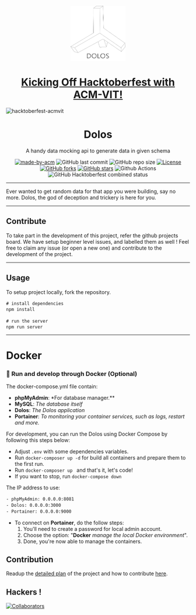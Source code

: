 <p align="center"><img src="Dolos_Logo/Logos/Dolos_Logo_Transparent_BlackLines.png" width="150px" height="150px"></p>
<h1 align="center"><a href="https://organize.mlh.io/participants/events/4390-kickstarting-hacktoberfest-with-acm-vit">Kicking Off Hacktoberfest with ACM-VIT!</a></h1>

![hacktoberfest-acmvit](https://user-images.githubusercontent.com/59484953/94790665-3a4d9a80-03f4-11eb-98da-3614b3eb6ebc.png)

<h1 align="center"> Dolos </h1>

<p align="center"> 
A handy data mocking api to generate data in  given schema
</p>
<div align="center">

[![made-by-acm](https://img.shields.io/badge/MADE%20BY-ACM%20VIT-blue?style=for-the-badge)](https://acmvit.in/)
![GitHub last commit](https://img.shields.io/github/last-commit/ACM-VIT/dolos?style=for-the-badge)
![GitHub repo size](https://img.shields.io/github/repo-size/ACM-VIT/dolos?style=for-the-badge)
[![License](https://img.shields.io/badge/License-MIT-green.svg?style=for-the-badge)](https://en.wikipedia.org/wiki/MIT_License)
[![GitHub forks](https://img.shields.io/github/forks/ACM-VIT/dolos?style=for-the-badge)](https://github.com/ACM-VIT/dolos/network)
[![GitHub stars](https://img.shields.io/github/stars/ACM-VIT/dolos?style=for-the-badge)](https://github.com/ACM-VIT/dolos/stargazers)
![Github Actions](https://img.shields.io/github/workflow/status/ACM-VIT/dolos/Node.js%20CI?style=for-the-badge)
![GitHub Hacktoberfest combined status](https://img.shields.io/github/hacktoberfest/2020/ACM-VIT/dolos?style=for-the-badge)

</div>

---

Ever wanted to get random data for that app you were building, say no more. Dolos, the god of deception and trickery is here for you.

---

## Contribute

To take part in the development of this project, refer the github projects board. We have setup beginner level issues, and labelled them as well ! Feel free to claim any issue (or open a new one) and contribute to the development of the project.

---

## Usage

To setup project locally, fork the repository.

```console
# install dependencies
npm install

# run the server
npm run server
```

---

# Docker

### 🐳 Run and develop through Docker (Optional)

The docker-compose.yml file contain:

- **phpMyAdmin**: \*For database manager.\*\*
- **MySQL**: _The database itself_
- **Dolos**: _The Dolos application_
- **Portainer**: _To monitoring your container services, such as logs, restart and more._

For development, you can run the Dolos using Docker Compose by following this steps below:

- Adjust `.env` with some dependencies variables.
- Run `docker-composer up -d` for build all containers and prepare them to the first run.
- Run `docker-composer up ` and that's it, let's code!
- If you want to stop, run `docker-compose down`

The IP address to use:

```sh
- phpMyAdmin: 0.0.0.0:8081
- Dolos: 0.0.0.0:3000
- Portainer: 0.0.0.0:9000
```

- To connect on **Portainer**, do the follow steps:
  1. You'll need to create a password for local admin account.
  2. Choose the option: "**Docker** _manage the local Docker environment_".
  3. Done, you're now able to manage the containers.

## Contribution

Readup the [detailed plan](docs/PLAN.md) of the project and how to contribute [here](docs/SUBMITTING_PULL_REQUEST.md).

## Hackers !

[![Collaborators](https://contributors-img.web.app/image?repo=ACM-VIT/dolos)](https://github.com/ACM-VIT/dolos/graphs/contributors)
